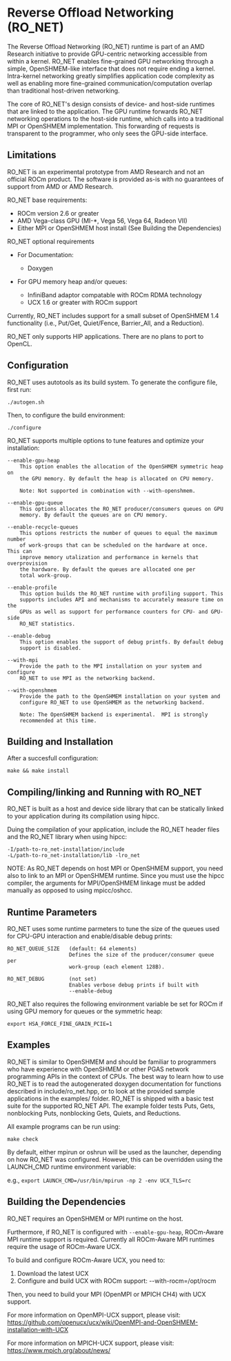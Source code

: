 # Reverse Offload Networking (RO_NET)

The Reverse Offload Networking (RO_NET) runtime is part of an AMD Research
initiative to provide GPU-centric networking accessible from within a kernel.
RO_NET enables fine-grained GPU networking through a simple, OpenSHMEM-like
interface that does not require ending a kernel.  Intra-kernel networking
greatly simplifies application code complexity as well as enabling more
fine-grained communication/computation overlap than traditional host-driven
networking.

The core of RO_NET's design consists of device- and host-side runtimes that
are linked to the application.  The GPU runtime forwards RO_NET networking
operations to the host-side runtime, which calls into a traditional MPI or
OpenSHMEM implementation.  This forwarding of requests is transparent to the
programmer, who only sees the GPU-side interface.

## Limitations

RO_NET is an experimental prototype from AMD Research and not an official ROCm
product.  The software is provided as-is with no guarantees of support from AMD
or AMD Research.

RO_NET base requirements:
* ROCm version 2.6 or greater
* AMD Vega-class GPU (MI-*, Vega 56, Vega 64, Radeon VII)
* Either MPI or OpenSHMEM host install (See Building the Dependencies)

RO_NET optional requirements
 * For Documentation:
     *  Doxygen

 * For GPU memory heap and/or queues:
     *  InfiniBand adaptor compatable with ROCm RDMA technology
     *  UCX 1.6 or greater with ROCm support

Currently, RO_NET includes support for a small subset of OpenSHMEM 1.4
functionality (i.e., Put/Get, Quiet/Fence, Barrier_All, and a Reduction).

RO_NET only supports HIP applications.  There are no plans to port to OpenCL.

## Configuration

RO_NET uses autotools as its build system.  To generate the configure file,
first run:

    ./autogen.sh

Then, to configure the build environment:

    ./configure

RO_NET supports multiple options to tune features and optimize your
installation:

    --enable-gpu-heap
        This option enables the allocation of the OpenSHMEM symmetric heap on
        the GPU memory. By default the heap is allocated on CPU memory.

        Note: Not supported in combination with --with-openshmem.

    --enable-gpu-queue
        This options allocates the RO_NET producer/consumers queues on GPU
        memory. By default the queues are on CPU memory.

    --enable-recycle-queues
        This options restricts the number of queues to equal the maximum number
        of work-groups that can be scheduled on the hardware at once.  This can
        improve memory utalization and performance in kernels that overprovision
        the hardware. By default the queues are allocated one per
        total work-group.

    --enable-profile
        This option builds the RO_NET runtime with profiling support. This
        supports includes API and mechanisms to accurately measure time on the
        GPUs as well as support for performance counters for CPU- and GPU-side
        RO_NET statistics.

    --enable-debug
        This option enables the support of debug printfs. By default debug
        support is disabled.

    --with-mpi
        Provide the path to the MPI installation on your system and configure
        RO_NET to use MPI as the networking backend.

    --with-openshmem
        Provide the path to the OpenSHMEM installation on your system and
        configure RO_NET to use OpenSHMEM as the networking backend.

        Note: The OpenSHMEM backend is experimental.  MPI is strongly
        recommended at this time.

## Building and Installation

After a succesfull configuration:

    make && make install

## Compiling/linking and Running with RO_NET

RO_NET is built as a host and device side library that can be statically linked
to your application during its compilation using hipcc.

Duing the compilation of your application, include the RO_NET header files
and the RO_NET library when using hipcc:

    -I/path-to-ro_net-installation/include
    -L/path-to-ro_net-installation/lib -lro_net

NOTE: As RO_NET depends on host MPI or OpenSHMEM support, you need also to link
to an MPI or OpenSHMEM runtime.  Since you must use the hipcc compiler, the
arguments for MPI/OpenSHMEM linkage must be added manually as opposed to using
mpicc/oshcc.

## Runtime Parameters

RO_NET uses some runtime parmeters to tune the size of the queues used for
CPU-GPU interaction and enable/disable debug prints:

    RO_NET_QUEUE_SIZE   (default: 64 elements)
                        Defines the size of the producer/consumer queue per
                        work-group (each element 128B).

    RO_NET_DEBUG        (not set)
                        Enables verbose debug prints if built with
                        --enable-debug

RO_NET also requires the following environment variable be set for ROCm if
using GPU memory for queues or the symmetric heap:

    export HSA_FORCE_FINE_GRAIN_PCIE=1

## Examples

RO_NET is similar to OpenSHMEM and should be familiar to programmers who have
experience with OpenSHMEM or other PGAS network programming APIs in the context
of CPUs.  The best way to learn how to use RO_NET is to read the autogenerated
doxygen documentation for functions described in include/ro_net.hpp, or to
look at the provided sample applications in the examples/ folder.
RO_NET is shipped with a basic test suite for the supported RO_NET API.
The example folder tests Puts, Gets, nonblocking Puts, nonblocking Gets,
Quiets, and Reductions.

All example programs can be run using:

    make check

By default, either mpirun or oshrun will be used as the launcher, depending
on how RO_NET was configured.  However, this can be overridden using the
LAUNCH_CMD runtime environment variable:

e.g., `export LAUNCH_CMD=/usr/bin/mpirun -np 2 -env UCX_TLS=rc`

## Building the Dependencies

RO_NET requires an OpenSHMEM or MPI runtime on the host.

Furthermore, if RO_NET is configured with `--enable-gpu-heap`, ROCm-Aware MPI
runtime support is required. Currently all ROCm-Aware MPI runtimes require the
usage of ROCm-Aware UCX.

To build and configure ROCm-Aware UCX, you need to:
 1. Download the latest UCX
 2. Configure and build UCX with ROCm support: --with-rocm=/opt/rocm

Then, you need to build your MPI (OpenMPI or MPICH CH4) with UCX support.

For more information on OpenMPI-UCX support, please visit:
https://github.com/openucx/ucx/wiki/OpenMPI-and-OpenSHMEM-installation-with-UCX

For more information on MPICH-UCX support, please visit:
https://www.mpich.org/about/news/
